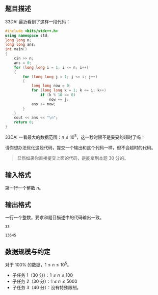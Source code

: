 ## 题目描述

33DAI 最近看到了这样一段代码：

```cpp
#include <bits/stdc++.h>
using namespace std;
long long n;
long long ans;
int main()
{
    cin >> n;
    ans = 0;
    for (long long i = 1; i <= n; i++)
    {
        for (long long j = 1; j <= i; j++)
        {
            long long now = 0;
            for (long long k = 1; k <= i; k++)
                if (k % 10 == 0)
                    now += j;
            ans += now;
        }
    }
    cout << ans << "\n";
    return 0;
}
```

33DAI 一看最大的数据范围：$n\le 10^5$，这一秒时限不是妥妥的超时了吗！

请你想办法优化这段代码，提交一个输出和这个代码一样，但不会超时的代码。

> 显然如果你直接提交上面的代码，是能拿到本题 30 分的。

## 输入格式

第一行一个整数 $n$。  

## 输出格式

一行一个整数，要求和题目描述中的代码输出一致。

```input1
33
```

```output1
13645
```

## 数据规模与约定

对于 $100\%$ 的数据，$1\le  n \le 10^5$。

- 子任务 1（30 分）：$1\le n\le 100$
- 子任务 2（30 分）：$1\le n\le 5000$
- 子任务 3（40 分）：没有特殊限制。